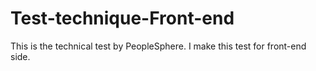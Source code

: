 # Test-technique-Front-end

This is the technical test by PeopleSphere. 
I make this test for front-end side. 
